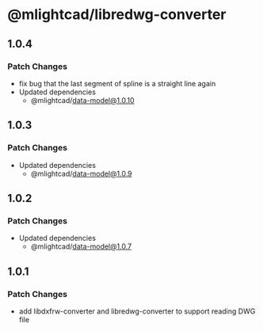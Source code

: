 # @mlightcad/libredwg-converter

## 1.0.4

### Patch Changes

- fix bug that the last segment of spline is a straight line again
- Updated dependencies
  - @mlightcad/data-model@1.0.10

## 1.0.3

### Patch Changes

- Updated dependencies
  - @mlightcad/data-model@1.0.9

## 1.0.2

### Patch Changes

- Updated dependencies
  - @mlightcad/data-model@1.0.7

## 1.0.1

### Patch Changes

- add libdxfrw-converter and libredwg-converter to support reading DWG file
